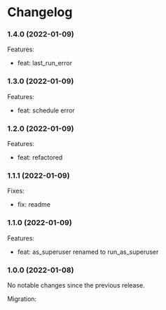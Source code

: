 # Changelog

### 1.4.0 (2022-01-09)

Features:

-   feat: last_run_error

### 1.3.0 (2022-01-09)

Features:

-   feat: schedule error

### 1.2.0 (2022-01-09)

Features:

-   feat: refactored

### 1.1.1 (2022-01-09)

Fixes:

-   fix: readme

### 1.1.0 (2022-01-09)

Features:

-   feat: as_superuser renamed to run_as_superuser

### 1.0.0 (2022-01-08)

No notable changes since the previous release.

Migration:
